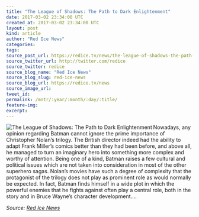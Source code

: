 ```yaml
---
title: "The League of Shadows: The Path to Dark Enlightenment"
date: 2017-03-02 23:34:00 UTC
created_at: 2017-03-02 23:34:00 UTC
layout: post
kind: article
author: "Red Ice News"
categories: 
tags: 
source_post_url: https://redice.tv/news/the-league-of-shadows-the-path-to-dark-enlightenment
source_twitter_url: http://twitter.com/redice
source_twitter: redice
source_blog_name: "Red Ice News"
source_blog_slug: red-ice-news
source_blog_url: https://redice.tv/news
source_image_url: 
tweet_id:
permalink: /mntr/:year/:month/:day/:title/
feature-img: 
excerpt:
---
```

<img align="left" alt="The League of Shadows: The Path to Dark Enlightenment" src="https://rdice.net/a/c/n/17/03030028-3-2-17-2-2.9cd7b47f.jpg"> Nowadays, any opinion regarding Batman cannot ignore the prime importance of Christopher Nolan’s trilogy. The British director indeed had the ability to adapt Frank Miller’s comics better than they had been before, and above all, he managed to turn an imaginary hero into something more complex and worthy of attention. Being one of a kind, Batman raises a few cultural and political issues which are not taken into consideration in most of the other superhero sagas. Nolan’s movies have such a degree of complexity that the protagonist of the trilogy does not play as prominent role as would normally be expected. In fact, Batman finds himself in a wide plot in which the powerful enemies that he fights against often play a central role, both in the story and in Bruce Wayne’s character development.…<div class="">
    <i>Source: <a href="https://redice.tv/news">Red Ice News</a></i>
</div>
